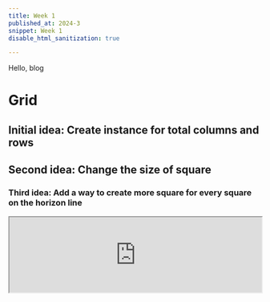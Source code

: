 ```yaml
---
title: Week 1
published_at: 2024-3
snippet: Week 1
disable_html_sanitization: true

---
```


Hello, blog


# Grid


## Initial idea: Create instance for total columns and rows

## Second idea: Change the size of square

### Third idea: Add a way to create more square for every square on the horizon line

<iframe width="100%" height=(width/10)*15 src="https://editor.p5js.org/HappiesDay/full/LpYEK21eS"></iframe>


